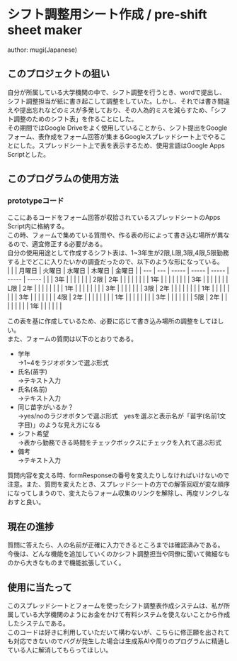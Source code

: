 # シフト調整用シート作成 / pre-shift sheet maker
author: mugi(Japanese)

## このプロジェクトの狙い
自分が所属している大学機関の中で、シフト調整を行うとき、wordで提出し、シフト調整担当が紙に書き起こして調整をしていた。しかし、それでは書き間違えや提出忘れなどのミスが多発しており、その人為的ミスを減らすため、「シフト調整のためのシフト表」を作ることにした。  
その期間ではGoogle Driveをよく使用していることから、シフト提出をGoogleフォーム、表作成をフォーム回答が集まるGoogleスプレッドシート上でやることにした。スプレッドシート上で表を表示するため、使用言語はGoogle Apps Scriptとした。

## このプログラムの使用方法
### prototypeコード
ここにあるコードをフォーム回答が収拾されているスプレッドシートのApps Script内に格納する。  
この時、フォームで集めている質問や、作る表の形によって書き込む場所が異なるので、適宜修正する必要がある。  
自分の使用用途として作成するシフト表は、1~3年生が2限,L限,3限,4限,5限勤務する上でどこに入りたいかの調査だったので、以下のような形になっている。  
|     |     | 月曜日 | 火曜日 | 水曜日 | 木曜日 | 金曜日 | 
| --- | --- | -----  | ----- | -----  | ----- | ----- |
|     | 3年 |        |       |        |       |       |
| 2限 | 2年 |        |       |        |       |       |
|     | 1年 |        |       |        |       |       |
|     | 3年 |        |       |        |       |       |
| L限 | 2年 |        |       |        |       |       |
|     | 1年 |        |       |        |       |       |
|     | 3年 |        |       |        |       |       |
| 3限 | 2年 |        |       |        |       |       |
|     | 1年 |        |       |        |       |       |
|     | 3年 |        |       |        |       |       |
| 4限 | 2年 |        |       |        |       |       |
|     | 1年 |        |       |        |       |       |
|     | 3年 |        |       |        |       |       |
| 5限 | 2年 |        |       |        |       |       |
|     | 1年 |        |       |        |       |       |

この表を基に作成しているため、必要に応じて書き込み場所の調整をしてほしい。  
また、フォームの質問は以下のとおりである。

- 学年  
  ->1~4をラジオボタンで選ぶ形式
- 氏名(苗字)  
  ->テキスト入力
- 氏名(名前)  
  ->テキスト入力
- 同じ苗字がいるか？  
  ->yes/noのラジオボタンで選ぶ形式　yesを選ぶと表示名が「苗字(名前1文字目)」のような見え方になる
- シフト希望  
  ->表から勤務できる時間をチェックボックスにチェックを入れて選ぶ形式
- 備考  
  ->テキスト入力

質問内容を変える時、formResponseの番号を変えたりしなければいけないので注意。また、質問を変えたとき、スプレッドシートの方での解答回収が変な順序になってしまうので、変えたらフォーム収集のリンクを解除し、再度リンクしなおすと良い。

## 現在の進捗
質問に答えたら、人の名前が正確に入力できるところまでは確認済みである。  
今後は、どんな機能を追加していくのかシフト調整担当や同僚に聞いて微細なものから大きなものまで機能拡張していく。

## 使用に当たって
このスプレッドシートとフォームを使ったシフト調整表作成システムは、私が所属している大学機関のようにお金をかけて有料システムを使えないことから作成したシステムである。  
このコードは好きに利用していただいて構わないが、こちらに修正願を出されても対応できないのでバグが発生した場合は生成系AIや周りのプログラムに精通している人に解消してもらってほしい。

